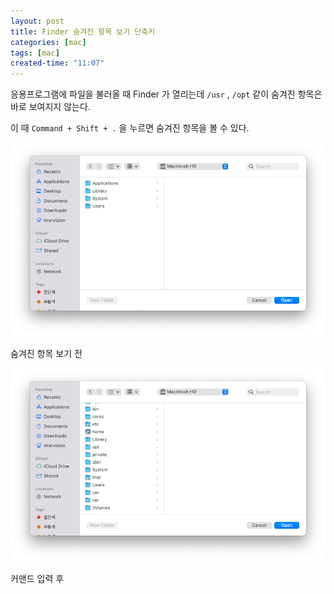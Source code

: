 ```yaml
---
layout: post
title: Finder 숨겨진 항목 보기 단축키
categories: [mac]
tags: [mac]
created-time: "11:07"
---
```

응용프로그램에 파일을 불러올 때 Finder 가 열리는데 `/usr` , `/opt` 같이 숨겨진 항목은 바로 보여지지 않는다.

이 때 `Command + Shift + .` 을 누르면 숨겨진 항목을 볼 수 있다.

![숨겨진 항목 보기 전](/assets/img/posts/mac/mac2_1.png)

숨겨진 항목 보기 전

![커맨드 입력 후](/assets/img/posts/mac/mac2_2.png)

커맨드 입력 후